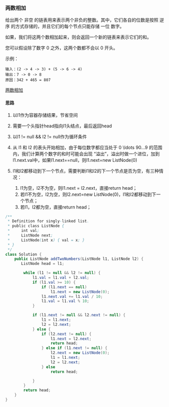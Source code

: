 

### 两数相加


给出两个 非空 的链表用来表示两个非负的整数。其中，它们各自的位数是按照 逆序 的方式存储的，并且它们的每个节点只能存储 一位 数字。

如果，我们将这两个数相加起来，则会返回一个新的链表来表示它们的和。

您可以假设除了数字 0 之外，这两个数都不会以 0 开头。

示例：

```
输入：(2 -> 4 -> 3) + (5 -> 6 -> 4)
输出：7 -> 0 -> 8
原因：342 + 465 = 807
```

[两数相加](https://leetcode-cn.com/problems/add-two-numbers)

#### 思路

1. 以l1作为容器存储结果，节省空间

2. 需要一个头指针head指向l1头结点，最后返回head
3. 以l1 != null && l2 != null作为循环条件
4. 从 l1 和 l2 的表头开始相加，由于每位数字都应当处于 0 \ldots 90…9 的范围内，我们计算两个数字的和时可能会出现 “溢出”，溢出时做一个进位，加到l1.next.val中，如果l1.next==null，则l1.next=new ListNode(0)
5. l1和l2都移动到下一个节点，需要判断l1和l2的下一个节点是否为空，有三种情况：
   1. l1为空，l2不为空，则l1.next = l2.next，直接return head；
   2. 若l1不为空，l2为空，则l2.next=new ListNode(0)，l1和l2都移动到下一个节点；
   3. 若l1，l2都为空，直接return head；

```java
/**
 * Definition for singly-linked list.
 * public class ListNode {
 *     int val;
 *     ListNode next;
 *     ListNode(int x) { val = x; }
 * }
 */
class Solution {
    public ListNode addTwoNumbers(ListNode l1, ListNode l2) {
       ListNode head = l1;

        while (l1 != null && l2 != null) {
            l1.val = l1.val + l2.val;
            if (l1.val >= 10) {
                if (l1.next == null)
                    l1.next = new ListNode(0);
                l1.next.val += l1.val / 10;
                l1.val = l1.val % 10;
            }

            if (l1.next != null && l2.next != null) {
                l1 = l1.next;
                l2 = l2.next;
            } else {
                if (l2.next != null) {
                    l1.next = l2.next;
                    return head;
                } else if (l1.next != null) {
                    l2.next = new ListNode(0);
                    l1 = l1.next;
                    l2 = l2.next;
                } else
                    return head;

            }
        }
        return head;
	}
}
```
